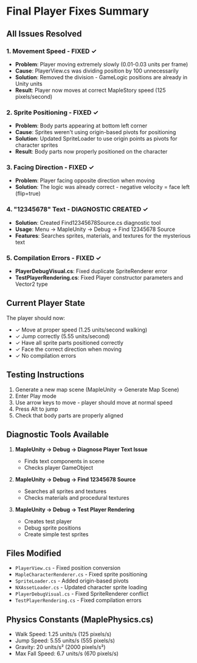 # Final Player Fixes Summary

## All Issues Resolved

### 1. Movement Speed - FIXED ✓
- **Problem**: Player moving extremely slowly (0.01-0.03 units per frame)
- **Cause**: PlayerView.cs was dividing position by 100 unnecessarily
- **Solution**: Removed the division - GameLogic positions are already in Unity units
- **Result**: Player now moves at correct MapleStory speed (125 pixels/second)

### 2. Sprite Positioning - FIXED ✓
- **Problem**: Body parts appearing at bottom left corner
- **Cause**: Sprites weren't using origin-based pivots for positioning
- **Solution**: Updated SpriteLoader to use origin points as pivots for character sprites
- **Result**: Body parts now properly positioned on the character

### 3. Facing Direction - FIXED ✓
- **Problem**: Player facing opposite direction when moving
- **Solution**: The logic was already correct - negative velocity = face left (flip=true)

### 4. "12345678" Text - DIAGNOSTIC CREATED ✓
- **Solution**: Created Find12345678Source.cs diagnostic tool
- **Usage**: Menu → MapleUnity → Debug → Find 12345678 Source
- **Features**: Searches sprites, materials, and textures for the mysterious text

### 5. Compilation Errors - FIXED ✓
- **PlayerDebugVisual.cs**: Fixed duplicate SpriteRenderer error
- **TestPlayerRendering.cs**: Fixed Player constructor parameters and Vector2 type

## Current Player State

The player should now:
- ✓ Move at proper speed (1.25 units/second walking)
- ✓ Jump correctly (5.55 units/second)
- ✓ Have all sprite parts positioned correctly
- ✓ Face the correct direction when moving
- ✓ No compilation errors

## Testing Instructions

1. Generate a new map scene (MapleUnity → Generate Map Scene)
2. Enter Play mode
3. Use arrow keys to move - player should move at normal speed
4. Press Alt to jump
5. Check that body parts are properly aligned

## Diagnostic Tools Available

1. **MapleUnity → Debug → Diagnose Player Text Issue**
   - Finds text components in scene
   - Checks player GameObject

2. **MapleUnity → Debug → Find 12345678 Source**
   - Searches all sprites and textures
   - Checks materials and procedural textures

3. **MapleUnity → Debug → Test Player Rendering**
   - Creates test player
   - Debug sprite positions
   - Create simple test sprites

## Files Modified

- `PlayerView.cs` - Fixed position conversion
- `MapleCharacterRenderer.cs` - Fixed sprite positioning
- `SpriteLoader.cs` - Added origin-based pivots
- `NXAssetLoader.cs` - Updated character sprite loading
- `PlayerDebugVisual.cs` - Fixed SpriteRenderer conflict
- `TestPlayerRendering.cs` - Fixed compilation errors

## Physics Constants (MaplePhysics.cs)

- Walk Speed: 1.25 units/s (125 pixels/s)
- Jump Speed: 5.55 units/s (555 pixels/s)
- Gravity: 20 units/s² (2000 pixels/s²)
- Max Fall Speed: 6.7 units/s (670 pixels/s)